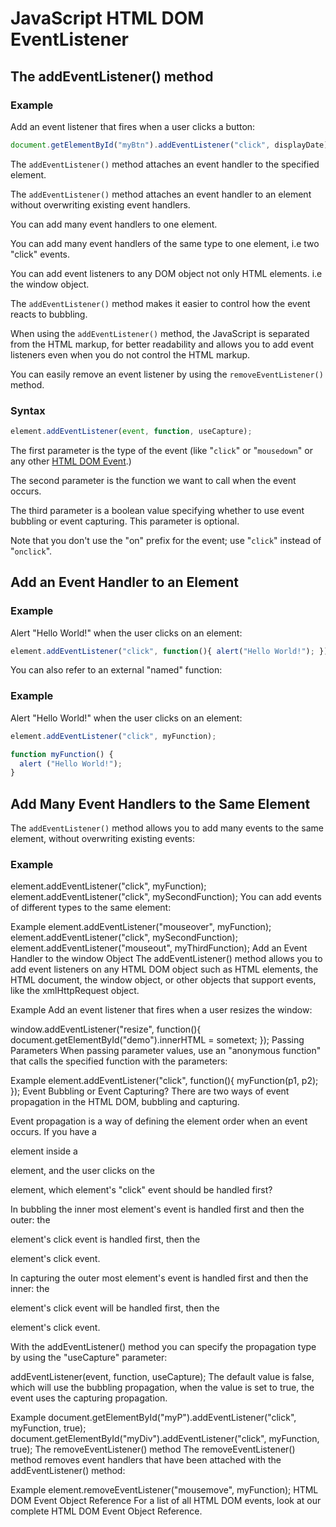 # JavaScript HTML DOM EventListener


## The addEventListener() method

### Example
Add an event listener that fires when a user clicks a button:
```js
document.getElementById("myBtn").addEventListener("click", displayDate);
```

The `addEventListener()` method attaches an event handler to the specified element.

The `addEventListener()` method attaches an event handler to an element without overwriting existing event handlers.

You can add many event handlers to one element.

You can add many event handlers of the same type to one element, i.e two "click" events.

You can add event listeners to any DOM object not only HTML elements. i.e the window object.

The `addEventListener()` method makes it easier to control how the event reacts to bubbling.

When using the `addEventListener()` method, the JavaScript is separated from the HTML markup, for better readability and allows you to add event listeners even when you do not control the HTML markup.

You can easily remove an event listener by using the `removeEventListener()` method.

### Syntax
```js
element.addEventListener(event, function, useCapture);
```

The first parameter is the type of the event (like "`click`" or "`mousedown`" or any other [HTML DOM Event](https://www.w3schools.com/jsref/dom_obj_event.asp).)

The second parameter is the function we want to call when the event occurs.

The third parameter is a boolean value specifying whether to use event bubbling or event capturing. This parameter is optional.



Note that you don't use the "on" prefix for the event; use "`click`" instead of "`onclick`".



## Add an Event Handler to an Element

### Example
Alert "Hello World!" when the user clicks on an element:
```js
element.addEventListener("click", function(){ alert("Hello World!"); });
```

You can also refer to an external "named" function:

### Example
Alert "Hello World!" when the user clicks on an element:
```js
element.addEventListener("click", myFunction);

function myFunction() {
  alert ("Hello World!");
}
```


## Add Many Event Handlers to the Same Element
The `addEventListener()` method allows you to add many events to the same element, without overwriting existing events:

### Example
element.addEventListener("click", myFunction);
element.addEventListener("click", mySecondFunction);
You can add events of different types to the same element:

Example
element.addEventListener("mouseover", myFunction);
element.addEventListener("click", mySecondFunction);
element.addEventListener("mouseout", myThirdFunction);
Add an Event Handler to the window Object
The addEventListener() method allows you to add event listeners on any HTML DOM object such as HTML elements, the HTML document, the window object, or other objects that support events, like the xmlHttpRequest object.

Example
Add an event listener that fires when a user resizes the window:

window.addEventListener("resize", function(){
  document.getElementById("demo").innerHTML = sometext;
});
Passing Parameters
When passing parameter values, use an "anonymous function" that calls the specified function with the parameters:

Example
element.addEventListener("click", function(){ myFunction(p1, p2); });
Event Bubbling or Event Capturing?
There are two ways of event propagation in the HTML DOM, bubbling and capturing.

Event propagation is a way of defining the element order when an event occurs. If you have a <p> element inside a <div> element, and the user clicks on the <p> element, which element's "click" event should be handled first?

In bubbling the inner most element's event is handled first and then the outer: the <p> element's click event is handled first, then the <div> element's click event.

In capturing the outer most element's event is handled first and then the inner: the <div> element's click event will be handled first, then the <p> element's click event.

With the addEventListener() method you can specify the propagation type by using the "useCapture" parameter:

addEventListener(event, function, useCapture);
The default value is false, which will use the bubbling propagation, when the value is set to true, the event uses the capturing propagation.

Example
document.getElementById("myP").addEventListener("click", myFunction, true);
document.getElementById("myDiv").addEventListener("click", myFunction, true);
The removeEventListener() method
The removeEventListener() method removes event handlers that have been attached with the addEventListener() method:

Example
element.removeEventListener("mousemove", myFunction);
HTML DOM Event Object Reference
For a list of all HTML DOM events, look at our complete HTML DOM Event Object Reference.

